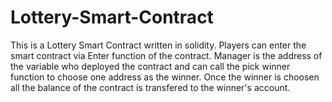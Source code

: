 # Lottery-Smart-Contract
This is a Lottery Smart Contract written in solidity.
Players can enter the smart contract via Enter function of the contract.
Manager is the address of the variable who deployed the contract and can call the pick winner function to choose one address as the winner.
Once the winner is choosen all the balance of the contract is transfered to the winner's account.
